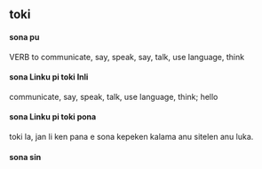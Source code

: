 ## toki

#### sona pu

VERB to communicate, say, speak, say, talk, use language, think

#### sona Linku pi toki Inli

communicate, say, speak, talk, use language, think; hello

#### sona Linku pi toki pona

toki la, jan li ken pana e sona kepeken kalama anu sitelen anu luka.

#### sona sin

